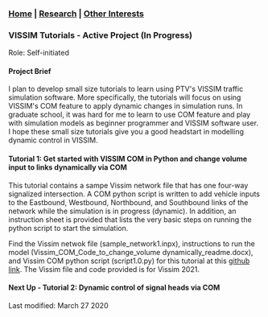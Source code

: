 ### [Home](README.md) | [Research](research_projects.md) | [Other Interests](other_interests.md)

### VISSIM Tutorials - Active Project (In Progress)
Role: Self-initiated

#### Project Brief
I plan to develop small size tutorials to learn using PTV's VISSIM traffic simulation software. More specifically, the tutorials will focus on using VISSIM's COM feature to apply dynamic changes in simulation runs. In graduate school, it was hard for me to learn to use COM feature and play with simulation models as beginner programmer and VISSIM software user. I hope these small size tutorials give you a good headstart in modelling dynamic control in VISSIM. 

#### Tutorial 1: Get started with VISSIM COM in Python and change volume input to links dynamically via COM
This tutorial contains a sampe Vissim network file that has one four-way signalized intersection. A COM python script is written to add vehicle inputs to the Eastbound, Westbound, Northbound, and Southbound links of the network while the simulation is in progress (dynamic). In addition, an instruction sheet is provided that lists the very basic steps on running the python script to start the simulation. 

Find the Vissim netwok file (sample_network1.inpx), instructions to run the model (Vissim_COM_Code_to_change_volume dynamically_readme.docx), and Vissim COM python script (script1.0.py) for this tutorial at this [github link](https://github.com/abhilashasaroj/VISSIM_COM_Tutorials/tree/main/Tutorial_1). The Vissim file and code provided is for Vissim 2021. 

#### Next Up - Tutorial 2: Dynamic control of signal heads via COM 


Last modified: March 27 2020

